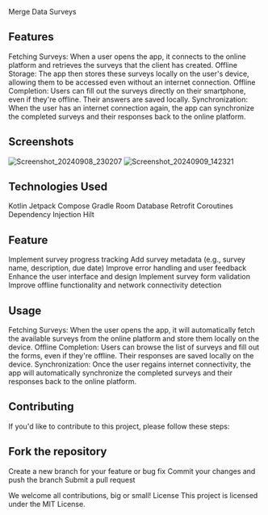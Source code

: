 Merge Data Surveys
## Features

Fetching Surveys: When a user opens the app, it connects to the online platform and retrieves the surveys that the client has created.
Offline Storage: The app then stores these surveys locally on the user's device, allowing them to be accessed even without an internet connection.
Offline Completion: Users can fill out the surveys directly on their smartphone, even if they're offline. Their answers are saved locally.
Synchronization: When the user has an internet connection again, the app can synchronize the completed surveys and their responses back to the online platform.

## Screenshots
![Screenshot_20240908_230207](https://github.com/user-attachments/assets/f0440aa8-9d2a-4fda-a774-46e65c07628c)
![Screenshot_20240909_142321](https://github.com/user-attachments/assets/5f9d4162-3bf7-4c38-878d-d9597ee1d978)


## Technologies Used

Kotlin
Jetpack Compose
Gradle
Room Database
Retrofit
Coroutines
Dependency Injection Hilt

## Feature

Implement survey progress tracking
Add survey metadata (e.g., survey name, description, due date)
Improve error handling and user feedback
Enhance the user interface and design
Implement survey form validation
Improve offline functionality and network connectivity detection

## Usage

Fetching Surveys: When the user opens the app, it will automatically fetch the available surveys from the online platform and store them locally on the device.
Offline Completion: Users can browse the list of surveys and fill out the forms, even if they're offline. Their responses are saved locally on the device.
Synchronization: Once the user regains internet connectivity, the app will automatically synchronize the completed surveys and their responses back to the online platform.

## Contributing
If you'd like to contribute to this project, please follow these steps:

## Fork the repository
Create a new branch for your feature or bug fix
Commit your changes and push the branch
Submit a pull request

We welcome all contributions, big or small!
License
This project is licensed under the MIT License.
